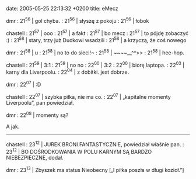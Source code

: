 date: 2005-05-25 22:13:32 +0200
title: eMecz

dmr
: 21<sup>56</sup> \| gol chyba.
: 21<sup>56</sup> \| słyszę z pokoju
: 21<sup>56</sup> \| łobok

chastell
: 21<sup>57</sup> \| ooo
: 21<sup>57</sup> \| a fakt
: 21<sup>57</sup> \| bo mecz
: 21<sup>57</sup> \| to pójdę zobaczyć :)
: 21<sup>58</sup> \| stary, trzy już Dudkowi wsadzili
: 21<sup>58</sup> \| a krzyczą, że coś nowego

dmr
: 21<sup>58</sup> \| u
: 21<sup>58</sup> \| no to do sieci!~
: 21<sup>58</sup> \| ~~~~__^^\>>
: 21<sup>58</sup> \| hee-hop.

chastell
: 21<sup>59</sup> \| 3:1
: 21<sup>59</sup> \| no no
: 22<sup>00</sup> \| 3:2
: 22<sup>00</sup> \| biorę laptopa.
: 22<sup>03</sup> \| karny dla Liverpoolu.
: 22<sup>04</sup> \| z dobitki. jest dobrze.

dmr
: 22<sup>07</sup> \| :D

chastell
: 22<sup>07</sup> \| szybka piłka, nie ma co.
: 22<sup>07</sup> \| „kapitalne momenty Liverpoolu”, pan powiedział.

dmr
: 22<sup>08</sup> \| momenty są?

A jak.

---

chastell
: 23<sup>12</sup> \| JUREK BRONI FANTASTYCZNIE, powiedział właśnie pan.
: 23<sup>12</sup> \| BO DOŚRODKOWANIA W POLU KARNYM SĄ BARDZO NIEBEZPIECZNE, dodał.

dmr
: 23<sup>13</sup> \| Zbyszek ma status Nieobecny [„I piłka poszła w długi kozioł.”]
